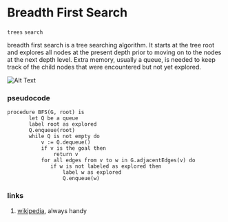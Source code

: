 # Breadth First Search
`trees` `search`

breadth first search is a tree searching algorithm. 
It starts at the tree root and explores all nodes at the present depth prior to moving on to the nodes at the 
next depth level. Extra memory, usually a queue, is needed to keep track of the child nodes that were encountered 
but not yet explored.

![Alt Text](https://upload.wikimedia.org/wikipedia/commons/4/46/Animated_BFS.gif)

### pseudocode
```
procedure BFS(G, root) is
       let Q be a queue
       label root as explored
       Q.enqueue(root)
       while Q is not empty do
           v := Q.dequeue()
           if v is the goal then
               return v
           for all edges from v to w in G.adjacentEdges(v) do
              if w is not labeled as explored then
                  label w as explored
                  Q.enqueue(w)
```

### links
1. [wikipedia](https://en.wikipedia.org/wiki/Breadth-first_search), always handy